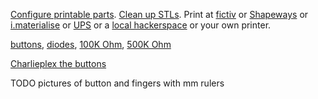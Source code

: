 [Configure printable parts](http://openjscad.org/#https://raw.githubusercontent.com/benshayden/github/master/keyboard/keyboard.jscad). [Clean up STLs](https://netfabb.azurewebsites.net/). Print at [fictiv](https://www.fictiv.com/) or [Shapeways](http://www.shapeways.com/) or [i.materialise](http://i.materialise.com/) or [UPS](http://www.theupsstore.com/small-business-solutions/Pages/3d-printing-locations.aspx) or a [local hackerspace](http://hackerspaces.org/wiki/List_of_Hacker_Spaces) or your own printer.

[buttons](http://www.digikey.com/product-detail/en/EVQ-QJJ05Q/P8029SCT-ND/165317), [diodes](http://www.digikey.com/product-detail/en/1N914BTR/1N914BCT-ND/458919), [100K Ohm](http://www.digikey.com/product-detail/en/CFM12JT100K/S100KHCT-ND/2617545), [500K Ohm](http://www.digikey.com/product-detail/en/CFM12JT510K/S510KHCT-ND/2617424)

[Charlieplex the buttons](https://cdn.rawgit.com/benshayden/github/bbc5f2214fa108c80f075d6f26015be311910ac6/keyboard/charlieplex.html)

TODO pictures of button and fingers with mm rulers
